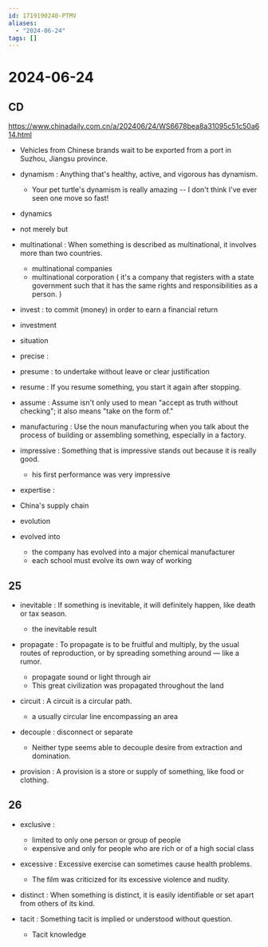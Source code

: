 ```yaml
---
id: 1719190240-PTMV
aliases:
  - "2024-06-24"
tags: []
---
```


# 2024-06-24

## CD 

https://www.chinadaily.com.cn/a/202406/24/WS6678bea8a31095c51c50a614.html

- Vehicles from Chinese brands wait to be exported from a port in Suzhou, Jiangsu province.

- dynamism : Anything that's healthy, active, and vigorous has dynamism.
    - Your pet turtle's dynamism is really amazing -- I don't think I've ever seen one move so fast!
- dynamics

- not merely but
- multinational : When something is described as multinational, it involves more than two countries.
    - multinational companies
    - multinational corporation ( it's a company that registers with a state government such that it has the same rights and responsibilities as a person. )

- invest : to commit (money) in order to earn a financial return
- investment
- situation

- precise :
- presume : to undertake without leave or clear justification
- resume : If you resume something, you start it again after stopping.
- assume : Assume isn't only used to mean "accept as truth without checking"; it also means "take on the form of."

- manufacturing : Use the noun manufacturing when you talk about the process of building or assembling something, especially in a factory.

- impressive : Something that is impressive stands out because it is really good.
    - his first performance was very impressive

- expertise :

- China's supply chain

- evolution
- evolved into
    - the company has evolved into a major chemical manufacturer
    - each school must evolve its own way of working

## 25

- inevitable : If something is inevitable, it will definitely happen, like death or tax season.
    - the inevitable result

- propagate : To propagate is to be fruitful and multiply, by the usual routes of reproduction, or by spreading something around — like a rumor.
    - propagate sound or light through air
    - This great civilization was propagated throughout the land

- circuit : A circuit is a circular path.
    -  a usually circular line encompassing an area
- decouple : disconnect or separate
    - Neither type seems able to decouple desire from extraction and domination.

- provision : A provision is a store or supply of something, like food or clothing.

## 26

- exclusive :
    - limited to only one person or group of people
    - expensive and only for people who are rich or of a high social class

- excessive : Excessive exercise can sometimes cause health problems.
    - The film was criticized for its excessive violence and nudity.

- distinct : When something is distinct, it is easily identifiable or set apart from others of its kind.
- tacit : Something tacit is implied or understood without question.
    - Tacit knowledge


